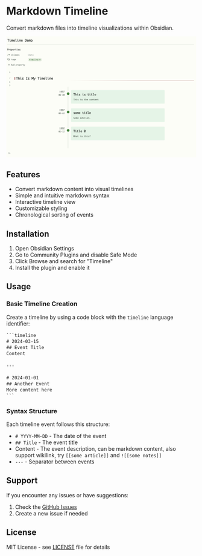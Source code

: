 # Markdown Timeline

Convert markdown files into timeline visualizations within Obsidian.

![Timeline Example](./example.png)

## Features

- Convert markdown content into visual timelines
- Simple and intuitive markdown syntax
- Interactive timeline view
- Customizable styling
- Chronological sorting of events

## Installation

1. Open Obsidian Settings
2. Go to Community Plugins and disable Safe Mode
3. Click Browse and search for "Timeline"
4. Install the plugin and enable it

## Usage

### Basic Timeline Creation

Create a timeline by using a code block with the `timeline` language identifier:

~~~
```timeline
# 2024-03-15
## Event Title
Content

---

# 2024-01-01
## Another Event
More content here
```
~~~

### Syntax Structure

Each timeline event follows this structure:

- `# YYYY-MM-DD` - The date of the event
- `## Title` - The event title
- Content - The event description, can be markdown content, also support wikilink, try `[[some article]]` and `![[some notes]]`
- `---` - Separator between events

## Support

If you encounter any issues or have suggestions:
1. Check the [GitHub Issues](https://github.com/recklyss/markdown-timeline/issues)
2. Create a new issue if needed

## License

MIT License - see [LICENSE](LICENSE) file for details

